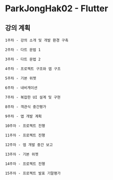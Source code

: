 # ParkJongHak02 - Flutter

 
## 강의 계획
```
1주차 - 강의 소개 및 개발 환경 구축            
``` 
```  
2주차 - 다트 문법 1 
```  
```  
3주차 - 다트 문법 2
``` 
```  
4주차 - 프로젝트 구조와 앱 구조 
```
```
5주차 - 기본 위젯 
```
```
6주차 - 내비게이션
```
```
7주차 - 복잡한 UI 설계 및 구현
```
```
8주차 - 객관식 중간평가
```
```
9주차 - 앱 개발 계획
```
```
10주차 - 프로젝트 진행
```
```
11주차 - 프로젝트 진행
```
```
12주차 - 앱 개발 중간 보고
```
```
13주차 - 기본 위젯
```
```
14주차 - 프로젝트 진행
```
```
15주차 - 프로젝트 발표 기말평가
```
